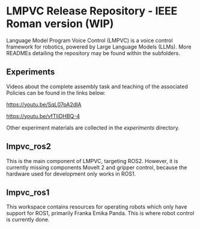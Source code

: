 # LMPVC Release Repository - IEEE Roman version (WIP)

Language Model Program Voice Control (LMPVC) is a voice control framework for robotics, powered by Large Language Models (LLMs). More READMEs detailing the repository may be found within the subfolders.

## Experiments

Videos about the complete assembly task and teaching of the associated Policies can be found in the links below:

https://youtu.be/SqL07pA2dIA

https://youtu.be/vfTIiDHBQ-4

Other experiment materials are collected in the *experiments* directory.

## lmpvc_ros2
This is the main component of LMPVC, targeting ROS2. However, it is currently missing components MoveIt 2 and gripper control, because the hardware used for development only works in ROS1.

## lmpvc_ros1
This workspace contains resources for operating robots which only have support for ROS1, primarily Franka Emika Panda. This is where robot control is currently done.
